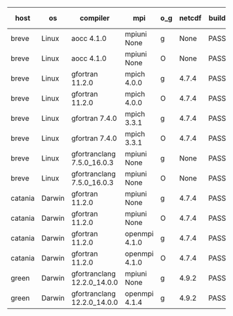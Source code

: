 

| host     | os       | compiler                              | mpi                      | o_g        | netcdf        | build       | u_pass          | u_fail          | s_pass            | s_fail            | e_pass             | e_fail             | nuopc_pass       | nuopc_fail       | artifacts link          |
|----------|----------|---------------------------------------|--------------------------|------------|---------------|-------------|-----------------|-----------------|-------------------|-------------------|--------------------|--------------------|------------------|------------------|-------------------------|
| breve | Linux | aocc 4.1.0 | mpiuni None  | g | None  | PASS | 12502 | 26 | 9 | 0 | 44 | 0 | None | None | <a href="https://github.com/esmf-org/esmf-test-artifacts/tree/75fa8023cd52bd0c491318718c352cc0d87cd15c/develop/aocc/4.1.0/g/mpiuni/None" target="_blank">75fa802</a> | 
| breve | Linux | aocc 4.1.0 | mpiuni None  | O | None  | PASS | 12502 | 26 | 9 | 0 | 44 | 0 | None | None | <a href="https://github.com/esmf-org/esmf-test-artifacts/tree/4c6522db7d78f115414b5f25b36ce9a3a88addc4/develop/aocc/4.1.0/O/mpiuni/None" target="_blank">4c6522d</a> | 
| breve | Linux | gfortran 11.2.0 | mpich 4.0.0  | g | 4.7.4  | PASS | 14198 | 0 | 51 | 0 | 81 | 0 | 56 | 0 | <a href="https://github.com/esmf-org/esmf-test-artifacts/tree/6ec781b2160ed285e9706ce5e036028245aa08ca/develop/gfortran/11.2.0/g/mpich/4.0.0" target="_blank">6ec781b</a> | 
| breve | Linux | gfortran 11.2.0 | mpich 4.0.0  | O | 4.7.4  | PASS | 14198 | 0 | 51 | 0 | 81 | 0 | 56 | 0 | <a href="https://github.com/esmf-org/esmf-test-artifacts/tree/ef2e2f0a75206f4982e60691415a47e9b72850f8/develop/gfortran/11.2.0/O/mpich/4.0.0" target="_blank">ef2e2f0</a> | 
| breve | Linux | gfortran 7.4.0 | mpich 3.3.1  | g | 4.7.4  | PASS | 14198 | 0 | 51 | 0 | 81 | 0 | 56 | 0 | <a href="https://github.com/esmf-org/esmf-test-artifacts/tree/95f1c4bff42bbfe4470a6d8ace43e83a63f52ac0/develop/gfortran/7.4.0/g/mpich/3.3.1" target="_blank">95f1c4b</a> | 
| breve | Linux | gfortran 7.4.0 | mpich 3.3.1  | O | 4.7.4  | PASS | 14198 | 0 | 51 | 0 | 81 | 0 | 56 | 0 | <a href="https://github.com/esmf-org/esmf-test-artifacts/tree/5f6e7ff35452d63cd98ac78ddb4da32b77ebe02a/develop/gfortran/7.4.0/O/mpich/3.3.1" target="_blank">5f6e7ff</a> | 
| breve | Linux | gfortranclang 7.5.0_16.0.3 | mpiuni None  | g | None  | PASS | 12528 | 0 | 9 | 0 | 44 | 0 | None | None | <a href="https://github.com/esmf-org/esmf-test-artifacts/tree/602b662386dab4f36d4bf7eee620823836a01558/develop/gfortranclang/7.5.0_16.0.3/g/mpiuni/None" target="_blank">602b662</a> | 
| breve | Linux | gfortranclang 7.5.0_16.0.3 | mpiuni None  | O | None  | PASS | 12528 | 0 | 9 | 0 | 44 | 0 | None | None | <a href="https://github.com/esmf-org/esmf-test-artifacts/tree/f5bc0d6fb8971d6a9986334efb56ac9a1d0f5901/develop/gfortranclang/7.5.0_16.0.3/O/mpiuni/None" target="_blank">f5bc0d6</a> | 
| catania | Darwin | gfortran 11.2.0 | mpiuni None  | g | 4.7.4  | PASS | 12528 | 0 | 9 | 0 | 44 | 0 | None | None | <a href="https://github.com/esmf-org/esmf-test-artifacts/tree/033465d40a38aefc33826e90cbe54b1cc5551c66/develop/gfortran/11.2.0/g/mpiuni/None" target="_blank">033465d</a> | 
| catania | Darwin | gfortran 11.2.0 | mpiuni None  | O | 4.7.4  | PASS | 12528 | 0 | 9 | 0 | 44 | 0 | None | None | <a href="https://github.com/esmf-org/esmf-test-artifacts/tree/95e2d501fc558703fdd54d2b7ddb3906ac56f6e4/develop/gfortran/11.2.0/O/mpiuni/None" target="_blank">95e2d50</a> | 
| catania | Darwin | gfortran 11.2.0 | openmpi 4.1.0  | g | 4.7.4  | PASS | 14195 | 3 | 51 | 0 | 81 | 0 | 56 | 0 | <a href="https://github.com/esmf-org/esmf-test-artifacts/tree/309264a636bc3bc4fabcbd39334b66cb0d3af592/develop/gfortran/11.2.0/g/openmpi/4.1.0" target="_blank">309264a</a> | 
| catania | Darwin | gfortran 11.2.0 | openmpi 4.1.0  | O | 4.7.4  | PASS | 14195 | 3 | 51 | 0 | 81 | 0 | 56 | 0 | <a href="https://github.com/esmf-org/esmf-test-artifacts/tree/fb040ce4c709d3e8f91d433daad06c384a5901e0/develop/gfortran/11.2.0/O/openmpi/4.1.0" target="_blank">fb040ce</a> | 
| green | Darwin | gfortranclang 12.2.0_14.0.0 | mpiuni None  | g | 4.9.2  | PASS | 12528 | 0 | 9 | 0 | 44 | 0 | None | None | <a href="https://github.com/esmf-org/esmf-test-artifacts/tree/c88372ddeb37a6bf8115d598bf396c8460de3d24/develop/gfortranclang/12.2.0_14.0.0/g/mpiuni/None" target="_blank">c88372d</a> | 
| green | Darwin | gfortranclang 12.2.0_14.0.0 | openmpi 4.1.4  | g | 4.9.2  | PASS | 14198 | 0 | 51 | 0 | 81 | 0 | 57 | 0 | <a href="https://github.com/esmf-org/esmf-test-artifacts/tree/2bc6cc0c1078eb7f3fec64d97a1c9af481507f22/develop/gfortranclang/12.2.0_14.0.0/g/openmpi/4.1.4" target="_blank">2bc6cc0</a> | 
